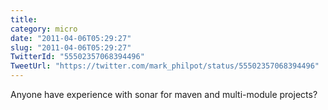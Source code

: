 ```yaml
---
title: 
category: micro
date: "2011-04-06T05:29:27"
slug: "2011-04-06T05:29:27"
TwitterId: "55502357068394496"
TweetUrl: "https://twitter.com/mark_philpot/status/55502357068394496"
---
```


Anyone have experience with sonar for maven and multi-module projects?
